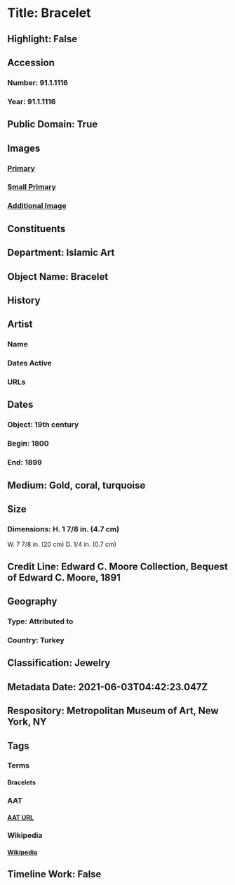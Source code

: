 # Title: Bracelet
## Highlight: False
## Accession
### Number: 91.1.1116
### Year: 91.1.1116
## Public Domain: True
## Images
### [Primary](https://images.metmuseum.org/CRDImages/is/original/sf91-1-1116a.jpg)
### [Small Primary](https://images.metmuseum.org/CRDImages/is/web-large/sf91-1-1116a.jpg)
### [Additional Image](https://images.metmuseum.org/CRDImages/is/original/14477.jpg)
## Constituents
## Department: Islamic Art
## Object Name: Bracelet
## History
## Artist
### Name
### Dates Active
### URLs
## Dates
### Object: 19th century
### Begin: 1800
### End: 1899
## Medium: Gold, coral, turquoise
## Size
### Dimensions: H. 1 7/8 in. (4.7 cm)
W. 7 7/8 in. (20 cm)
D. 1/4 in. (0.7 cm)
## Credit Line: Edward C. Moore Collection, Bequest of Edward C. Moore, 1891
## Geography
### Type: Attributed to
### Country: Turkey
## Classification: Jewelry
## Metadata Date: 2021-06-03T04:42:23.047Z
## Respository: Metropolitan Museum of Art, New York, NY
## Tags
### Terms
#### Bracelets
### AAT
#### [AAT URL](http://vocab.getty.edu/page/aat/300045991)
### Wikipedia
#### [Wikipedia]()
## Timeline Work: False